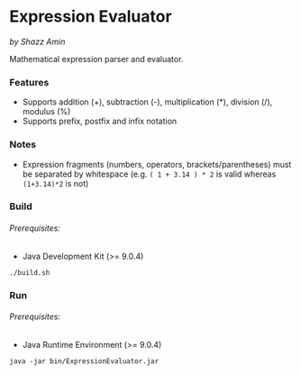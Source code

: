 Expression Evaluator
====================

*by Shazz Amin*

Mathematical expression parser and evaluator.

### Features
* Supports addition (+), subtraction (-), multiplication (\*), division (/), modulus (%)
* Supports prefix, postfix and infix notation

### Notes
* Expression fragments (numbers, operators, brackets/parentheses) must be separated by whitespace (e.g. `( 1 + 3.14 ) * 2` is valid whereas `(1+3.14)*2` is not)

### Build
###### Prerequisites:
* Java Development Kit (>= 9.0.4)

`./build.sh`

### Run
###### Prerequisites:
* Java Runtime Environment (>= 9.0.4)

`java -jar bin/ExpressionEvaluator.jar`
